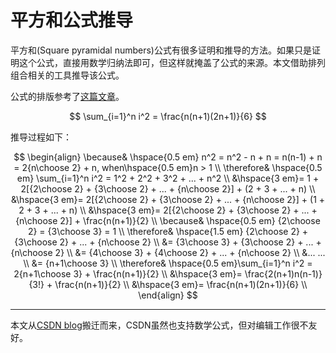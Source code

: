 <script>
MathJax = {
  tex: {
    inlineMath: [['$', '$'], ['\\(', '\\)']]
  }
};
</script>
<script id="MathJax-script" async
  src="https://cdn.jsdelivr.net/npm/mathjax@3/es5/tex-chtml.js">
</script>

# 平方和公式推导

平方和(Square pyramidal numbers)公式有很多证明和推导的方法。如果只是证明这个公式，直接用数学归纳法即可，但这样就掩盖了公式的来源。本文借助排列组合相关的工具推导该公式。

公式的排版参考了[这篇文章](https://blog.csdn.net/weixin_46233323/article/details/104538187)。

$$
\sum_{i=1}^n i^2 = \frac{n(n+1)(2n+1)}{6}
$$

推导过程如下：

$$
\begin{align}
\because& \hspace{0.5 em} n^2 = n^2 - n + n = n(n-1) + n = 2{n\choose 2} + n, when\hspace{0.5 em}n > 1 \\  
\therefore& \hspace{0.5 em} \sum_{i=1}^n i^2 = 1^2 + 2^2 + 3^2 + ... + n^2 \\ 
&\hspace{3 em}= 1 + 2[{2\choose 2} + {3\choose 2} + ... + {n\choose 2}] + (2 + 3 + ... + n) \\ 
&\hspace{3 em}= 2[{2\choose 2} + {3\choose 2} + ... + {n\choose 2}] + (1 + 2 + 3 + ... + n) \\ 
&\hspace{3 em}= 2[{2\choose 2} + {3\choose 2} + ... + {n\choose 2}] + \frac{n(n+1)}{2} \\  
\because& \hspace{0.5 em} {2\choose 2} = {3\choose 3} = 1 \\
\therefore& \hspace{1.5 em} {2\choose 2} + {3\choose 2} + ... + {n\choose 2} \\ 
&= {3\choose 3} + {3\choose 2} + ... + {n\choose 2} \\ 
&= {4\choose 3} + {4\choose 2} + ... + {n\choose 2} \\ 
&... ... \\ 
&= {n+1\choose 3} \\ 
\therefore& \hspace{0.5 em}\sum_{i=1}^n i^2 = 2{n+1\choose 3} + \frac{n(n+1)}{2} \\ 
&\hspace{3 em}= \frac{2(n+1)n(n-1)}{3!} + \frac{n(n+1)}{2} \\ 
&\hspace{3 em}= \frac{n(n+1)(2n+1)}{6} \\
\end{align}
$$

---

本文从[CSDN blog](https://blog.csdn.net/caoi/article/details/128460103)搬迁而来，CSDN虽然也支持数学公式，但对编辑工作很不友好。
